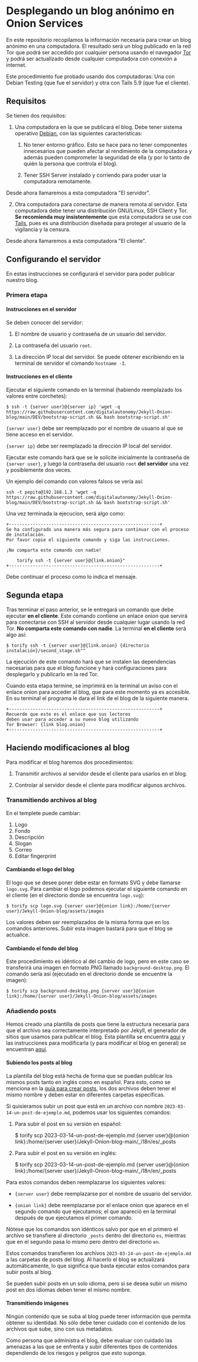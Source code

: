 # Desplegando un blog anónimo en Onion Services

En este repositorio recopilamos la información necesaria para crear un blog anónimo en una computadora. El resultado será un blog publicado en la red Tor que podrá ser accedido por cualquier persona usando el navegador [Tor](https://www.torproject.org/download/) y podrá ser actualizado desde cualquier computadora con conexión a internet.

Este procedimiento fue probado usando dos computadoras: Una con Debian Testing (que fue el servidor) y otra con Tails 5.9 (que fue el cliente).

## Requisitos

Se tienen dos requisitos:

1. Una computadora en la que se publicará el blog. Debe tener sistema operativo [Debian](https://www.debian.org/releases/stable/installmanual), con las siguientes características:

    1. No tener entorno gráfico. Esto se hace para no tener componentes innecesarios que pueden afectar al rendimiento de la computadora y además pueden comprometer la seguridad de ella (y por lo tanto de quién la persona que controla el blog).

    2. Tener SSH Server instalado y corriendo para poder usar la computadora remotamente.

Desde ahora llamaremos a esta computadora "El servidor".

2. Otra computadora para conectarse de manera remota al servidor. Esta computadora debe tener una distribución GNU/Linux, SSH Client y Tor. **Se recomienda muy insistentemente** que esta computadora se use con [Tails](https://tails.boum.org/install/download/), pues es una distribución diseñada para proteger al usuario de la vigilancia y la censura.

Desde ahora llamaremos a esta computadora "El cliente".

## Configurando el servidor

En estas instrucciones se configurará el servidor para poder publicar nuestro blog.

### Primera etapa

#### Instrucciones en el servidor

Se deben conocer del servidor:

1. El nombre de usuario y contraseña de un usuario del servidor.

2. La contraseña del usuario `root`.

3. La dirección IP local del servidor. Se puede obtener escribiendo en la terminal de servidor el comando `hostname -I`.

#### Instrucciones en el cliente

Ejecutar el siguiente comando en la terminal (habiendo reemplazado los valores entre corchetes):

    $ ssh -t {server user}@{server ip} 'wget -q https://raw.githubusercontent.com/digitalautonomy/Jekyll-Onion-blog/main/DEV/bootstrap-script.sh && bash bootstrap-script.sh'

`{server user}` debe ser reemplazado por el nombre de usuario al que se tiene acceso en el servidor.

`{server ip}` debe ser reemplazado la dirección IP local del servidor.

Ejecutar este comando hará que se le solicite inicialmente la contraseña de `{server user}`, y luego la contraseña del usuario `root` **del servidor** una vez y posiblemente dos veces.

Un ejemplo del comando con valores falsos se vería así:

`ssh -t pepito@192.168.1.3 'wget -q https://raw.githubusercontent.com/digitalautonomy/Jekyll-Onion-blog/main/DEV/bootstrap-script.sh && bash bootstrap-script.sh'`

Una vez terminada la ejecucion, será algo como:

    +---------------------------------------------------------+
    Se ha configurado una manera más segura para continuar con el proceso de instalación.
    Por favor copie el siguiente comando y siga las instrucciones.

    ¡No comparta este comando con nadie!

        torify ssh -t {server user}@{link.onion}"
    +---------------------------------------------------------+
Debe continuar el proceso como lo indica el mensaje.
## Segunda etapa

Tras terminar el paso anterior, se le entregará un comando que debe ejecutar **en el cliente**. Este comando contiene un enlace onion que servirá para conectarse con SSH al servidor desde cualquier lugar usando la red Tor. **No comparta este comando con nadie**. La terminal **en el cliente** será algo así:


    $ torify ssh -t {server user}@{link.onion} {directorio instalación}/second_stage.sh""


La ejecución de este comando hará que se instalen las dependencias necesarias para que el blog funcione y hará configuraciones para desplegarlo y publicarlo en la red Tor.

Cuando esta etapa termine, se imprimirá en la terminal un aviso con el enlace onion para acceder al blog, que para este momento ya es accesible. En su terminal el programa le dara el link de el blog de la siguiente manera.

    +---------------------------------------------------------+
    Recuerde que este es el enlace que sus lectores
    deben usar para acceder a su nuevo blog utilizando
    Tor Browser: {link blog.onion}
    +---------------------------------------------------------+

## Haciendo modificaciones al blog

Para modificar el blog haremos dos procedimientos:

1. Transmitir archivos al servidor desde el cliente para usarlos en el blog.

2. Controlar al servidor desde el cliente para modificar algunos archivos.

### Transmitiendo archivos al blog
En el templete puede cambiar:
1. Logo
2. Fondo
3. Descripción
4. Slogan
5. Correo
6. Editar fingerprint 

#### Cambiando el logo del blog

El logo que se desee poner debe estar en formato SVG y debe llamarse `logo.svg`. Para cambiar el logo podemos ejecutar el siguiente comando en el cliente (en el directorio donde se encuentra `logo.svg`):

    $ torify scp logo.svg {server user}@{onion link}:/home/{server user}/Jekyll-Onion-blog/assets/images

Los valores deben ser reemplazados de la misma forma que en los comandos anteriores. Subir esta imagen bastará para que el blog se actualice.

#### Cambiando el fondo del blog

Este procedimiento es idéntico al del cambio de logo, pero en este caso se transferirá una imagen en formato PNG llamado `background-desktop.png`. El comando sería así (ejecutado en el directorio donde se encuentre la imagen):

    $ torify scp background-desktop.png {server user}@{onion link}:/home/{server user}/Jekyll-Onion-blog/assets/images

### Añadiendo posts

Hemos creado una plantilla de posts que tiene la estructura necesaria para que el archivo sea correctamente interpretado por Jekyll, el generador de sitios que usamos para publicar el blog. Esta plantilla se encuentra [aquí](https://github.com/digitalautonomy/Jekyll-Onion-blog/blob/main/DEV/post_template.md) y las instrucciones para modificarla (y para modificar el blog en general) se encuentran [aquí](https://github.com/digitalautonomy/Jekyll-Onion-blog/blob/main/DEV/README.md).

#### Subiendo los posts al blog

La plantilla del blog está hecha de forma que se puedan publicar los mismos posts tanto en inglés como en español. Para esto, como se menciona en la [guía para crear posts](https://github.com/digitalautonomy/Jekyll-Onion-blog/blob/main/DEV/README.md), los dos archivos deben tener el mismo nombre y deben estar en diferentes carpetas específicas.

Si quisieramos subir un post que está en un archivo con nombre `2023-03-14-un-post-de-ejemplo.md`, podemos usar los siguientes comandos:

1. Para subir el post en su versión en español:

    $ torify scp 2023-03-14-un-post-de-ejemplo.md {server user}@{onion link}:/home/{server user}/Jekyll-Onion-blog-main/_i18n/es/_posts

2. Para subir el post en su versión en inglés:

    $ torify scp 2023-03-14-un-post-de-ejemplo.md {server user}@{onion link}:/home/{server user}/Jekyll-Onion-blog-main/_i18n/en/_posts

Para estos comandos deben reemplazarse los siguientes valores:

- `{server user}` debe reemplazarse por el nombre de usuario del servidor.

- `{onion link}` debe reemplazarse por el enlace onion que aparece en el segundo comando que ejecutamos; el que apareció en la terminal después de que ejecutamos el primer comando.

Nótese que los comandos son idénticos salvo por que en el primero el archivo se transfiere al directorio `_posts` dentro del directorio `es`, mientras que en el segundo pasa lo mismo pero dentro del directorio `en`.

Estos comandos transfieren los archivos `2023-03-14-un-post-de-ejemplo.md` a las carpetas de posts del blog. Al hacerlo el blog se actualizará automáticamente, lo que significa que basta ejecutar estos comandos para subir posts al blog.

Se pueden subir posts en un solo idioma, pero si se desea subir un mismo post en dos idiomas deben tener el mismo nombre.

#### Transmitiendo imágenes

Ningún contenido que se suba al blog puede tener información que permita obtener su identidad. No sólo debe tener cuidado con el contenido de los archivos que sube, sino con sus metadatos.

Como persona que administra el blog, debe evaluar con cuidado las amenazas a las que se enfrenta y subir diferentes tipos de contenidos dependiendo de los riesgos y peligros que esto suponga.